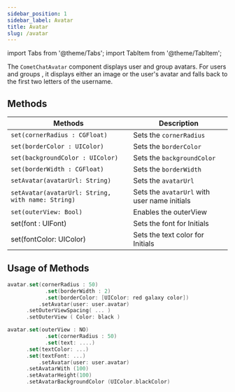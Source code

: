 ```yaml
---
sidebar_position: 1
sidebar_label: Avatar
title: Avatar
slug: /avatar
---
```


import Tabs from '@theme/Tabs';
import TabItem from '@theme/TabItem';

The `CometChatAvatar` component displays user and group avatars. For users and groups , it displays either an image or the user's avatar and falls back to the first two letters of the username.

## <!-- ![](./assets/o9rluanspk1ko6xa0a1xhtfgey9fgot7px7ueonfhp88iciqbqp2jn050quqx022.jpg) -->

## Methods

| Methods                                           | Description                                  |
| ------------------------------------------------- | -------------------------------------------- |
| `set(cornerRadius : CGFloat)`                     | Sets the `cornerRadius`                      |
| `set(borderColor : UIColor)`                      | Sets the `borderColor`                       |
| `set(backgroundColor : UIColor)`                  | Sets the `backgroundColor`                   |
| `set(borderWidth : CGFloat)`                      | Sets the `borderWidth`                       |
| `setAvatar(avatarUrl: String)`                    | Sets the `avatarUrl`                         |
| `setAvatar(avatarUrl: String, with name: String)` | Sets the `avatarUrl` with user name initials |
| `set(outerView: Bool)`                            | Enables the outerView                        |
| set(font : UIFont)                                | Sets the font for Initials                   |
| set(fontColor: UIColor)                           | Sets the text color for Initials             |

## Usage of Methods

<Tabs>
<TabItem value="Swift" label="Swift">

```swift
avatar.set(cornerRadius : 50)
			.set(borderWidth : 2)
			.set(borderColor: [UIColor: red galaxy color])
		  .setAvatar(user: user.avatar)
      .setOuterViewSpacing( ... )
      .setOuterView ( Color: black )
```

</TabItem>
</Tabs>

<!-- ![_A border width of 2 pixel has been added_](./assets/c1kiu8lfwx57a78y273v01ubfnb6ih9v89ojr08geaax0zc3qw96oj9mwmfkxe6p.jpg) -->

<Tabs>
<TabItem value="Swift" label="Swift">

```swift
avatar.set(outerView : NO)
			.set(cornerRadius : 50)
			.set(text: ....)
      .set(textColor: ...)
      .set(textFont: ...)
		  .setAvatar(user: user.avatar)
      .setAvatarWith (100)
      .setAvatarHeight(100)
      .setAvatarBackgroundColor (UIColor.blackColor)
```

</TabItem>
</Tabs>

<!-- ![_OuterView is hidden_](./assets/i6iymzrn7e06icqpm5w2aexebtx9khdieddb2pg4l5wspww5lq55ke34nqnz7jwj.jpg) -->

